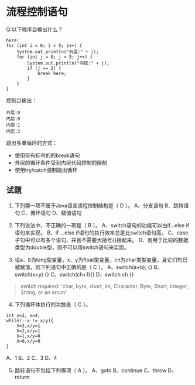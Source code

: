 # 流程控制语句

Q:以下程序会输出什么？

```
here:
for (int i = 0; i < 5; i++) {
    System.out.println("外层:" + i);
    for (int j = 0; j < 5; j++) {
        System.out.println("内层:" + j);
        if (j == 2) {
            break here;
        }
    }
}
```

控制台输出：

```
外层:0
内层:0
内层:1
内层:2
```

跳出多重循环的方式：

-   使用带有标号的的break语句
-   外层的循环条件受到内层代码控制的限制
-   使用try/catch强制跳出循环

## 试题

1. 下列哪一项不属于Java语言流程控制结构是（  D ）。
     A、分支语句       B、跳转语句      C、循环语句      D、赋值语句
     
2. 下列说法中，不正确的一项是（  B  ）。
     A、switch语句的功能可以由if…else if语句来实现。
     B、if …else if语句的执行效率总是比switch语句高。
     C、case子句中可以有多个语句，并且不需要大括号{}括起来。
     D、若用于比较的数据类型为double型，则不可以用switch语句来实现。

3.    设a、b为long型变量，x、y为float型变量，ch为char类型变量，且它们均已被赋值，则下列语句中正确的是（  C  ）。
     A、switch(a+b); {}                       B、switch(x+y) {}
     C、switch(ch+1){}                       D、switch ch {}

>   switch required: 'char, byte, short, int, Character, Byte, Short, Integer, String, or an enum'

4.    下列循环体执行的次数是（ C  ）。

```
int y=2, x=4;
while(--x != x/y){ 
    X=3,x/y=1
    X=2,x/y=1
    X=1,x/y=0
    X=0,x/y=0
}
```

   A、1          B、2         C、3          D、4

5.  跳转语句不包括下列哪项（  A ）。
   A、goto       B、continue       C、throw      D、return